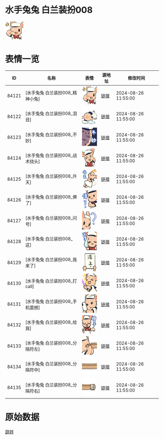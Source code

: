 # 水手兔兔 白兰装扮008

<img src="./cover.png" height="60" alt="cover" />

# 表情一览

|ID|名称|表情|源地址|修改时间|
|----|----|----|----|----|
|84121|[水手兔兔 白兰装扮008_精神小兔]|<img src="./pic/084121_%5B水手兔兔 白兰装扮008_精神小兔%5D.png" height="60" alt="精神小兔"/>|[链接](https://i0.hdslb.com/bfs/garb/40bef8491268cf4cf1ffb45297e05ed153cfe575.png)|2024-08-26 11:55:00|
|84122|[水手兔兔 白兰装扮008_泪目]|<img src="./pic/084122_%5B水手兔兔 白兰装扮008_泪目%5D.png" height="60" alt="泪目"/>|[链接](https://i0.hdslb.com/bfs/garb/cdc8a99a30cc6902ebe32228434f582f3a91ec3d.png)|2024-08-26 11:55:00|
|84123|[水手兔兔 白兰装扮008_不妙]|<img src="./pic/084123_%5B水手兔兔 白兰装扮008_不妙%5D.png" height="60" alt="不妙"/>|[链接](https://i0.hdslb.com/bfs/garb/bda70b412f83860d9ac50ad8b976e54a3959e481.png)|2024-08-26 11:55:00|
|84124|[水手兔兔 白兰装扮008_战术挠头]|<img src="./pic/084124_%5B水手兔兔 白兰装扮008_战术挠头%5D.png" height="60" alt="战术挠头"/>|[链接](https://i0.hdslb.com/bfs/garb/da48816950840e964e1a8e9ed829284673da103f.png)|2024-08-26 11:55:00|
|84125|[水手兔兔 白兰装扮008_升天]|<img src="./pic/084125_%5B水手兔兔 白兰装扮008_升天%5D.png" height="60" alt="升天"/>|[链接](https://i0.hdslb.com/bfs/garb/f830b3b2ab1ecb77c41be2cd86e348bb5cf2c0ed.png)|2024-08-26 11:55:00|
|84126|[水手兔兔 白兰装扮008_佛了]|<img src="./pic/084126_%5B水手兔兔 白兰装扮008_佛了%5D.png" height="60" alt="佛了"/>|[链接](https://i0.hdslb.com/bfs/garb/159f8d7c953e9356987009c29d89b664134ceeaa.png)|2024-08-26 11:55:00|
|84127|[水手兔兔 白兰装扮008_问号]|<img src="./pic/084127_%5B水手兔兔 白兰装扮008_问号%5D.png" height="60" alt="问号"/>|[链接](https://i0.hdslb.com/bfs/garb/be471419c3ac853c1a56c6264562afb5e6daf68e.png)|2024-08-26 11:55:00|
|84128|[水手兔兔 白兰装扮008_这]|<img src="./pic/084128_%5B水手兔兔 白兰装扮008_这%5D.png" height="60" alt="这"/>|[链接](https://i0.hdslb.com/bfs/garb/b3c2cc850f0e41dacf01c57d723b74d840072f09.png)|2024-08-26 11:55:00|
|84129|[水手兔兔 白兰装扮008_我来了]|<img src="./pic/084129_%5B水手兔兔 白兰装扮008_我来了%5D.png" height="60" alt="我来了"/>|[链接](https://i0.hdslb.com/bfs/garb/9ed3f97303fe9ce3888ef18265ab9b73d71cf0af.png)|2024-08-26 11:55:00|
|84130|[水手兔兔 白兰装扮008_打call]|<img src="./pic/084130_%5B水手兔兔 白兰装扮008_打call%5D.png" height="60" alt="打call"/>|[链接](https://i0.hdslb.com/bfs/garb/fcda20a2e764c904410db801eb642c61c2c96ace.png)|2024-08-26 11:55:00|
|84131|[水手兔兔 白兰装扮008_手机震撼]|<img src="./pic/084131_%5B水手兔兔 白兰装扮008_手机震撼%5D.png" height="60" alt="手机震撼"/>|[链接](https://i0.hdslb.com/bfs/garb/f6f4cd3b2aa3745c3583c73095868b482ddc27c1.png)|2024-08-26 11:55:00|
|84132|[水手兔兔 白兰装扮008_给我]|<img src="./pic/084132_%5B水手兔兔 白兰装扮008_给我%5D.png" height="60" alt="给我"/>|[链接](https://i0.hdslb.com/bfs/garb/acf64c54a5f8d560ea831f6d5841385101bb0e61.png)|2024-08-26 11:55:00|
|84133|[水手兔兔 白兰装扮008_分隔符左]|<img src="./pic/084133_%5B水手兔兔 白兰装扮008_分隔符左%5D.png" height="60" alt="分隔符左"/>|[链接](https://i0.hdslb.com/bfs/garb/63b572905ba6b444ad23b83209fd59414e331be2.png)|2024-08-26 11:55:00|
|84134|[水手兔兔 白兰装扮008_分隔符中]|<img src="./pic/084134_%5B水手兔兔 白兰装扮008_分隔符中%5D.png" height="60" alt="分隔符中"/>|[链接](https://i0.hdslb.com/bfs/garb/a0abced82f8ebdcb7a5621cdb4526a53ab4c0e7a.png)|2024-08-26 11:55:00|
|84135|[水手兔兔 白兰装扮008_分隔符右]|<img src="./pic/084135_%5B水手兔兔 白兰装扮008_分隔符右%5D.png" height="60" alt="分隔符右"/>|[链接](https://i0.hdslb.com/bfs/garb/0d7b9c254234583bb0b4fd07754368d6f9bc2383.png)|2024-08-26 11:55:00|

# 原始数据

[跳转](./raw.json)

